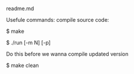 readme.md

Usefule commands:
compile source code:

$ make 		    

$ ./run \[-m N\] \[-p\]   

Do this before we wanna compile updated version

$ make clean 	
